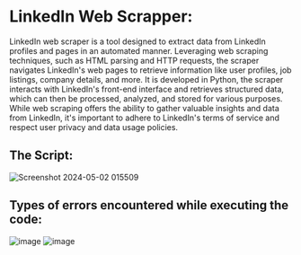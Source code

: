 # LinkedIn Web Scrapper: 
LinkedIn web scraper is a tool designed to extract data from LinkedIn profiles and pages in an automated manner. Leveraging web scraping techniques, such as HTML parsing and HTTP requests, the scraper navigates LinkedIn's web pages to retrieve information like user profiles, job listings, company details, and more. It is developed in Python, the scraper interacts with LinkedIn's front-end interface and retrieves structured data, which can then be processed, analyzed, and stored for various purposes. While web scraping offers the ability to gather valuable insights and data from LinkedIn, it's important to adhere to LinkedIn's terms of service and respect user privacy and data usage policies.
## The Script:
![Screenshot 2024-05-02 015509](https://github.com/garymatrix/ecodrive/assets/84791944/8273cf9f-60df-4dbb-b055-5243b6612194)
## Types of errors encountered while executing the code:

![image](https://github.com/garymatrix/ecowiser/assets/84791944/918e48ee-1c9c-4d71-8660-6de027f8c80d)
![image](https://github.com/garymatrix/ecowiser/assets/84791944/7b68a854-2d95-4ffb-8447-1507b48b0e89)

